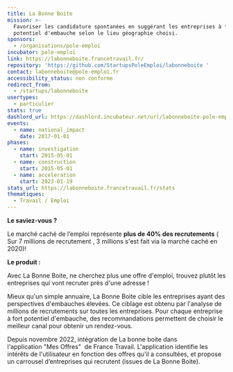 ```yaml
---
title: La Bonne Boite
mission: >-
  Favoriser les candidature spontanées en suggérant les entreprises à fort
  potentiel d'embauche selon le lieu géographie choisi.
sponsors:
  - /organisations/pole-emploi
incubator: pole-emploi
link: https://labonneboite.francetravail.fr/
repository: 'https://github.com/StartupsPoleEmploi/labonneboite '
contact: labonneboite@pole-emploi.fr
accessibility_status: non conforme
redirect_from:
  - /startups/labonneboite
usertypes:
  - particulier
stats: true
dashlord_url: https://dashlord.incubateur.net/url/labonneboite-pole-emploi-fr/
events:
  - name: national_impact
    date: 2017-01-01
phases:
  - name: investigation
    start: 2015-05-01
  - name: construction
    start: 2015-05-01
  - name: acceleration
    start: 2023-01-19
stats_url: https://labonneboite.francetravail.fr/stats
thematiques:
  - Travail / Emploi
---
```

**Le saviez-vous ?**

Le marché caché de l’emploi représente **plus de 40% des recrutements** ( Sur 7 millions de recrutement , 3 millions s'est fait via la marché caché en 2020)!

**L﻿e produit :**

Avec La Bonne Boite, ne cherchez plus une offre d'emploi, trouvez plutôt les entreprises qui vont recruter près d'une adresse !

Mieux qu'un simple annuaire, La Bonne Boite cible les entreprises ayant des perspectives d'embauches élevées. Ce ciblage est obtenu par l'analyse de millions de recrutements sur toutes les entreprises. Pour chaque entreprise à fort potentiel d'embauche, des recommandations permettent de choisir le meilleur canal pour obtenir un rendez-vous.

Depuis novembre 2022, intégration de La bonne boite dans l'application "Mes Offres"  de France Travail. L'application identifie les intérêts de l'utilisateur en fonction des offres qu'il a consultées, et propose un carrousel d’entreprises qui recrutent (issues de La Bonne Boite).